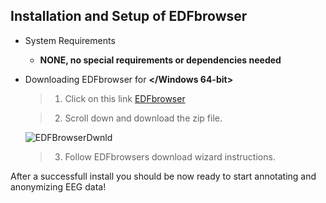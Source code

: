 
## Installation and Setup of EDFbrowser
- System Requirements
    - **NONE, no special requirements or dependencies needed**
- Downloading EDFbrowser for **</Windows 64-bit>**
    > 1. Click on this link [EDFbrowser](https://www.teuniz.net/edfbrowser/)
    
    > 2. Scroll down and download the zip file.
    
    ![EDFBrowserDwnld](..images\edf-dwnld-zip.png "EDFBrowserDwnld")
    
    > 3. Follow EDFbrowsers download wizard instructions.
    
After a successfull install you should be now ready to start annotating and anonymizing EEG data!

